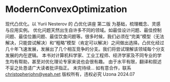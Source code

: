 # ModernConvexOptimization
现代凸优化。以 Yurii Nesterov 的 凸优化讲座 第二版 为基础，梳理概念、灵感与应用实例。 优化问题天然出生自许多不同的领域。如最佳设计问题、最佳控制问题、最佳位置问题、最佳饮食问题等。很多时候，我们必须在“完美”模型（无法解决，只能尝试解决）和“粗略”模型（肯定可以解决）之间做出选择。凸优化经过几十年飞速发展，发展出了几个相互竞争的分支。我们将尝试理解该领域每个分支发展的内在逻辑。 本书对计算机科学家、工业工程师、经济学家及不同专业的学生均有帮助，甚至对优化理论专家来说也会很有趣。 由于水平有限，翻译和叙述不妥之处恳请广大读者批评指正。 未完待续... 如有意合作，联系 christopherjohn@yeah.net 版权所有，违权必究 Uzona 2024.07
